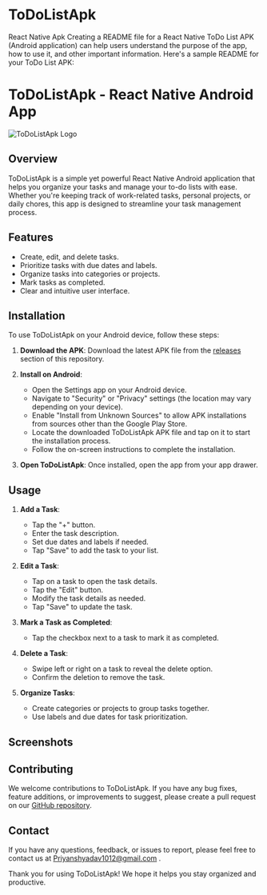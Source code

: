# ToDoListApk
React Native Apk
Creating a README file for a React Native ToDo List APK (Android application) can help users understand the purpose of the app, how to use it, and other important information. Here's a sample README for your ToDo List APK:

# ToDoListApk - React Native Android App

![ToDoListApk Logo](todo_app_logo.png)

## Overview

ToDoListApk is a simple yet powerful React Native Android application that helps you organize your tasks and manage your to-do lists with ease. Whether you're keeping track of work-related tasks, personal projects, or daily chores, this app is designed to streamline your task management process.

## Features

- Create, edit, and delete tasks.
- Prioritize tasks with due dates and labels.
- Organize tasks into categories or projects.
- Mark tasks as completed.
- Clear and intuitive user interface.

## Installation

To use ToDoListApk on your Android device, follow these steps:

1. **Download the APK**: Download the latest APK file from the [releases](https://github.com/YourGitHubUsername/ToDoListApk/releases) section of this repository.

2. **Install on Android**:

   - Open the Settings app on your Android device.
   - Navigate to "Security" or "Privacy" settings (the location may vary depending on your device).
   - Enable "Install from Unknown Sources" to allow APK installations from sources other than the Google Play Store.
   - Locate the downloaded ToDoListApk APK file and tap on it to start the installation process.
   - Follow the on-screen instructions to complete the installation.

3. **Open ToDoListApk**: Once installed, open the app from your app drawer.

## Usage

1. **Add a Task**:

   - Tap the "+" button.
   - Enter the task description.
   - Set due dates and labels if needed.
   - Tap "Save" to add the task to your list.

2. **Edit a Task**:

   - Tap on a task to open the task details.
   - Tap the "Edit" button.
   - Modify the task details as needed.
   - Tap "Save" to update the task.

3. **Mark a Task as Completed**:

   - Tap the checkbox next to a task to mark it as completed.

4. **Delete a Task**:

   - Swipe left or right on a task to reveal the delete option.
   - Confirm the deletion to remove the task.

5. **Organize Tasks**:

   - Create categories or projects to group tasks together.
   - Use labels and due dates for task prioritization.

## Screenshots


## Contributing

We welcome contributions to ToDoListApk. If you have any bug fixes, feature additions, or improvements to suggest, please create a pull request on our [GitHub repository](https://github.com/YourGitHubUsername/ToDoListApk).



## Contact

If you have any questions, feedback, or issues to report, please feel free to contact us at Priyanshyadav1012@gmail.com
.

Thank you for using ToDoListApk! We hope it helps you stay organized and productive.

